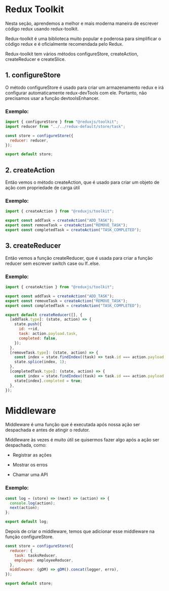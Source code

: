 # Redux Toolkit

Nesta seção, aprendemos a melhor e mais moderna maneira de escrever código redux usando redux-toolkit.

Redux-toolkit é uma biblioteca muito popular e poderosa para simplificar o código redux e é oficialmente recomendada pelo Redux.

Redux-toolkit tem vários métodos configureStore, createAction, createReducer e createSlice.

## 1. configureStore

O método configureStore é usado para criar um armazenamento redux e irá configurar automaticamente redux-devTools com ele. Portanto, não precisamos usar a função devtoolsEnhancer.

### Exemplo:

```js
import { configureStore } from "@reduxjs/toolkit";
import reducer from "../../redux-default/store/task";

const store = configureStore({
  reducer: reducer,
});

export default store;
```

## 2. createAction

Então vemos o método createAction, que é usado para criar um objeto de ação com propriedade de carga útil

### Exemplo:

```js
import { createAction } from "@reduxjs/toolkit";

export const addTask = createAction("ADD_TASK");
export const removeTask = createAction("REMOVE_TASK");
export const completedTask = createAction("TASK_COMPLETED");
```

## 3. createReducer

Então vemos a função createReducer, que é usada para criar a função reducer sem escrever switch case ou If..else.

### Exemplo:

```js
import { createAction } from "@reduxjs/toolkit";

export const addTask = createAction("ADD_TASK");
export const removeTask = createAction("REMOVE_TASK");
export const completedTask = createAction("TASK_COMPLETED");

export default createReducer([], {
  [addTask.type]: (state, action) => {
    state.push({
      id: ++id,
      task: action.payload.task,
      completed: false,
    });
  },
  [removeTask.type]: (state, action) => {
    const index = state.findIndex((task) => task.id === action.payload.id);
    state.splice(index, 1);
  },
  [completedTask.type]: (state, action) => {
    const index = state.findIndex((task) => task.id === action.payload.id);
    state[index].completed = true;
  },
});
```

# Middleware

Middleware é uma função que é executada após nossa ação ser despachada e antes de atingir o redutor.

Middleware às vezes é muito útil se quisermos fazer algo após a ação ser despachada, como:

- Registrar as ações

- Mostrar os erros

- Chamar uma API

### Exemplo:

```js
const log = (store) => (next) => (action) => {
  console.log(action);
  next(action);
};

export default log;
```

Depois de criar o middleware, temos que adicionar esse middleware na função configureStore.

```js
const store = configureStore({
  reducer: {
    task: tasksReducer,
    employee: employeeReducer,
  },
  middleware: (gDM) => gDM().concat(logger, erro),
});

export default store;
```
